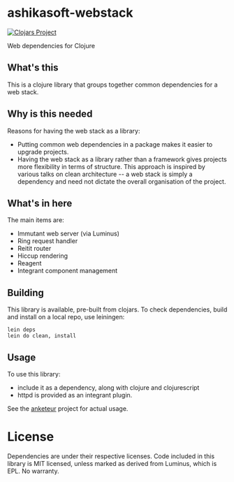 # ashikasoft-webstack

[![Clojars Project](https://img.shields.io/clojars/v/ashikasoft/webstack.svg)](https://clojars.org/ashikasoft/webstack)

Web dependencies for Clojure

## What's this
This is a clojure library that groups together common dependencies for a web stack.

## Why is this needed
Reasons for having the web stack as a library:
* Putting common web dependencies in a package makes it easier to upgrade projects.
* Having the web stack as a library rather than a framework gives projects more flexibility in terms of structure. This approach is inspired by various talks on clean architecture -- a web stack is simply a dependency and need not dictate the overall organisation of the project.

## What's in here
The main items are:
* Immutant web server (via Luminus)
* Ring request handler
* Reitit router
* Hiccup rendering
* Reagent
* Integrant component management

## Building

This library is available, pre-built from clojars. To check dependencies, build and install on a local repo, use leiningen:

    lein deps
	lein do clean, install

## Usage
To use this library:
* include it as a dependency, along with clojure and clojurescript
* httpd is provided as an integrant plugin.

See the [anketeur](https://github.com/kbsant/anketeur) project for actual usage.

# License
Dependencies are under their respective licenses.
Code included in this library is MIT licensed, unless marked as derived from Luminus, which is EPL.
No warranty.
